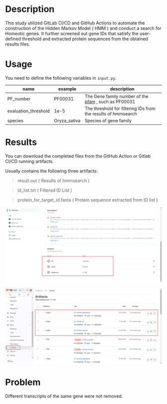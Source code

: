 # Description

This study utilized GitLab CI/CD and GitHub Actions to automate the construction of the Hidden Markov Model ( HMM ) and conduct a search for Homeotic genes. It further screened out gene IDs that satisfy the user-defined threshold and extracted protein sequences from the obtained results files.

# Usage

You need to define the following variables in `input.py`.

| name | example | description |
| -- | -- | -- |
| PF_number | PF00031 | The Gene family number of the [pfam](http://pfam-legacy.xfam.org/) , such as PF00031 |
| evaluation_threshold | 1e-5 | The threshold for filtering IDs from the results of hmmsearch |
| species | Oryza_sativa | Species of gene family |

# Results

You can download the completed files from the GitHub Action or Gitlab CI/CD running artifacts.

Usually contains the following three artifacts:

> result.out ( Results of hmmsearch )

> id_list.txt ( Filtered ID List )

> protein_for_target_id.fasta ( Protein sequence extracted from ID list )

![](./assets/20230720140907.png)

![](./assets/20230720003407.png)

# Problem

Different transcripts of the same gene were not removed.
